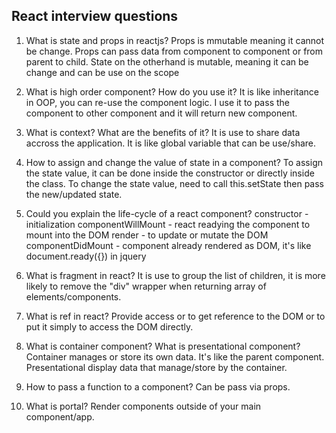 ## React interview questions

1. What is state and props in reactjs?
    Props is mmutable meaning it cannot be change. Props can pass data from component to component or from parent to child.
    State on the otherhand is mutable, meaning it can be change and can be use on the scope

2. What is high order component? How do you use it?
    It is like inheritance in OOP, you can re-use the component logic.
    I use it to pass the component to other component and it will return new component.

3. What is context? What are the benefits of it?
    It is use to share data accross the application. It is like global variable that can be use/share.

4. How to assign and change the value of state in a component?
    To assign the state value, it can be done inside the constructor or directly inside the class.
    To change the state value, need to call this.setState then pass the new/updated state.

5. Could you explain the life-cycle of a react component?
    constructor - initialization
    componentWillMount - react readying the component to mount into the DOM
    render - to update or mutate the DOM
    componentDidMount - component already rendered as DOM, it's like document.ready({}) in jquery

6. What is fragment in react?
    It is use to group the list of children, it is more likely to remove the "div" wrapper when returning array of elements/components.

7. What is ref in react?
    Provide access or to get reference to the DOM or to put it simply to access the DOM directly.

8. What is container component? What is presentational component?
    Container manages or store its own data. It's like the parent component.
    Presentational display data that manage/store by the container.

9. How to pass a function to a component?
    Can be pass via props.

10. What is portal?
    Render components outside of your main component/app.
